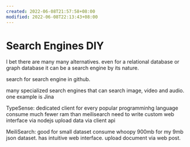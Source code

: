 ```yaml
---
created: 2022-06-08T21:57:58+08:00
modified: 2022-06-08T22:13:43+08:00
---
```


# Search Engines DIY

I bet there are many many alternatives. even for a relational database or graph database it can be a search engine by its nature.

search for search engine in github.

many specialized search engines that can search image, video and audio. one example is Jina

TypeSense:
dedicated client for every popular programminhg language
consume much fewer ram than meilisearch
need to write custom web interface via nodejs
upload data via client api

MeiliSearch:
good for small dataset
consume whoopy 900mb for my 9mb json dataset.
has intuitive web interface.
upload document via web post.
